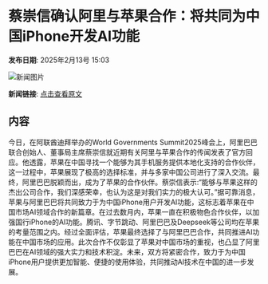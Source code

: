 # 蔡崇信确认阿里与苹果合作：将共同为中国iPhone开发AI功能

**发布日期**: 2025年2月13号 15:03

![新闻图片](https://pic.chinaz.com/picmap/201904080959254714_1.jpg)

**新闻链接**: [点击查看原文](https://www.aibase.com/zh/news/15344)

## 内容

今日，在阿联酋迪拜举办的World Governments Summit2025峰会上，阿里巴巴联合创始人、董事局主席蔡崇信就近期有关阿里与苹果合作的传闻发表了官方回应。他透露，苹果在中国寻找一个能够为其手机服务提供本地化支持的合作伙伴，这一过程中，苹果展现了极高的选择标准，并与多家中国公司进行了深入交流。最终，阿里巴巴脱颖而出，成为了苹果的合作伙伴。蔡崇信表示:“能够与苹果这样的杰出公司合作，我们深感荣幸，也认为这是对我们实力的极大认可。”据可靠消息，苹果与阿里巴巴将共同致力于为中国iPhone用户开发AI功能，这标志着苹果在中国市场AI领域合作的新篇章。在过去数月内，苹果一直在积极物色合作伙伴，以加强国行iPhone的AI功能。腾讯、字节跳动、阿里巴巴及Deepseek等公司均在苹果的考量范围之内。经过全面评估，苹果最终选择了与阿里巴巴合作，共同推进AI功能在中国市场的应用。此次合作不仅彰显了苹果对中国市场的重视，也凸显了阿里巴巴在AI领域的强大实力和技术积淀。未来，双方将紧密合作，致力于为中国iPhone用户提供更加智能、便捷的使用体验，共同推动AI技术在中国的进一步发展。

